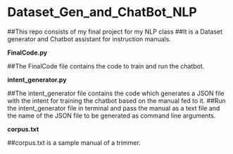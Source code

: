# Dataset_Gen_and_ChatBot_NLP

##This repo consists of my final project for my NLP class
##It is a Dataset generator and Chatbot assistant for instruction manuals.

**FinalCode.py**

##The FinalCode file contains the code to train and run the chatbot.

**intent_generator.py**

##The intent_generator file contains the code which generates a JSON file with the intent for training the chatbot based on the manual fed to it. ##Run the intent_generator file in terminal and pass the manual as a text file and the name of the JSON file to be generated as command line arguments.

**corpus.txt**

##corpus.txt is a sample manual of a trimmer.
